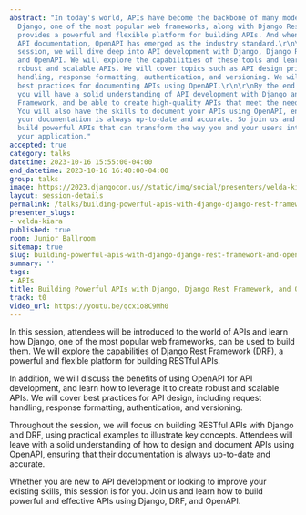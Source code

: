 ```yaml
---
abstract: "In today's world, APIs have become the backbone of many modern applications.
  Django, one of the most popular web frameworks, along with Django Rest Framework,
  provides a powerful and flexible platform for building APIs. And when it comes to
  API documentation, OpenAPI has emerged as the industry standard.\r\n\r\nIn this
  session, we will dive deep into API development with Django, Django Rest Framework,
  and OpenAPI. We will explore the capabilities of these tools and learn how to build
  robust and scalable APIs. We will cover topics such as API design principles, request
  handling, response formatting, authentication, and versioning. We will also discuss
  best practices for documenting APIs using OpenAPI.\r\n\r\nBy the end of this session,
  you will have a solid understanding of API development with Django and Django Rest
  Framework, and be able to create high-quality APIs that meet the needs of your users.
  You will also have the skills to document your APIs using OpenAPI, ensuring that
  your documentation is always up-to-date and accurate. So join us and learn how to
  build powerful APIs that can transform the way you and your users interact with
  your application."
accepted: true
category: talks
datetime: 2023-10-16 15:55:00-04:00
end_datetime: 2023-10-16 16:40:00-04:00
group: talks
image: https://2023.djangocon.us//static/img/social/presenters/velda-kiara.png
layout: session-details
permalink: /talks/building-powerful-apis-with-django-django-rest-framework-and-openapi/
presenter_slugs:
- velda-kiara
published: true
room: Junior Ballroom
sitemap: true
slug: building-powerful-apis-with-django-django-rest-framework-and-openapi
summary: ''
tags:
- APIs
title: Building Powerful APIs with Django, Django Rest Framework, and OpenAPI
track: t0
video_url: https://youtu.be/qcxio8C9Mh0
---
```


In this session, attendees will be introduced to the world of APIs and learn how Django, one of the most popular web frameworks, can be used to build them. We will explore the capabilities of Django Rest Framework (DRF), a powerful and flexible platform for building RESTful APIs.

In addition, we will discuss the benefits of using OpenAPI for API development, and learn how to leverage it to create robust and scalable APIs. We will cover best practices for API design, including request handling, response formatting, authentication, and versioning.

Throughout the session, we will focus on building RESTful APIs with Django and DRF, using practical examples to illustrate key concepts. Attendees will leave with a solid understanding of how to design and document APIs using OpenAPI, ensuring that their documentation is always up-to-date and accurate.

Whether you are new to API development or looking to improve your existing skills, this session is for you. Join us and learn how to build powerful and effective APIs using Django, DRF, and OpenAPI.
